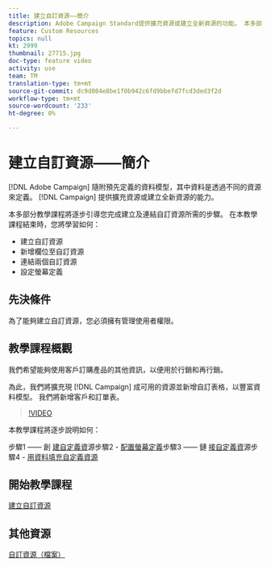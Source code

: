 ```yaml
---
title: 建立自訂資源——簡介
description: Adobe Campaign Standard提供擴充資源或建立全新資源的功能。 本多部分教學課程將逐步引導您完成建立及連結自訂資源所需的步驟。
feature: Custom Resources
topics: null
kt: 2999
thumbnail: 27715.jpg
doc-type: feature video
activity: use
team: TM
translation-type: tm+mt
source-git-commit: dc9d084e8be1f0b942c6fd9bbefd7fcd3ded3f2d
workflow-type: tm+mt
source-wordcount: '233'
ht-degree: 0%

---
```



# 建立自訂資&#x200B;源——簡介

[!DNL Adobe Campaign] 隨附預先定義的資料模型，其中資料是透過不同的資源來定義。 [!DNL Campaign] 提供擴充資源或建立全新資源的能力。

本多部分教學課程將逐步引導您完成建立及連結自訂資源所需的步驟。 在本教學課程結束時，您將學習如何：

* 建立自訂資源
* 新增欄位至自訂資源
* 連結兩個自訂資源
* 設定螢幕定義

## 先決條件

為了能夠建立自訂資源，您必須擁有管理使用者權限。

## 教學課程概觀

我們希望能夠使用客戶訂購產品的其他資訊，以便用於行銷和再行銷。

為此，我們將擴充現 [!DNL Campaign] 成可用的資源並新增自訂表格，以豐富資料模型。 我們將新增客戶和訂單表。

>[!VIDEO](https://video.tv.adobe.com/v/27715?quality=9)

本教學課程將逐步說明如何：

步驟1 —— 創 [建自定義資](./creating-a-custom-resource.md)源步驟2 - [配置螢幕定義](./configuring-a-screen-definition-for-a-custom-resource.md)步驟3 —— 鏈 [接自定義資](./linking-custom-resources.md)源步驟4 - [用資料填充自定義資源](./populate-custom-resources-with-data.md)

## 開始教學課程

[建立自訂資源](./create-a-custom-resourc.md)

## 其他資源

[自訂資源（檔案）](https://experienceleague.adobe.com/docs/campaign-standard/using/working-with-apis/global-concepts/custom-resources.html)
